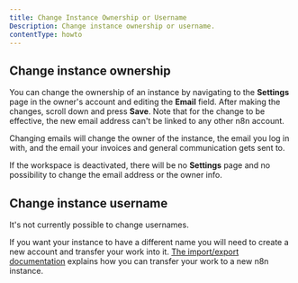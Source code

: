```yaml
---
title: Change Instance Ownership or Username
Description: Change instance ownership or username.
contentType: howto
---
```


## Change instance ownership

You can change the ownership of an instance by navigating to the **Settings** page in the owner's account and editing the **Email** field. After making the changes, scroll down and press **Save**.
Note that for the change to be effective, the new email address can't be linked to any other n8n account.

Changing emails will change the owner of the instance, the email you log in with, and the email your invoices and general communication gets sent to.

If the workspace is deactivated, there will be no **Settings** page and no possibility to change the email address or the owner info.

## Change instance username

It's not currently possible to change usernames.

If you want your instance to have a different name you will need to create a new account and transfer your work into it. [The import/export documentation](/workflows/export-import.md) explains how you can transfer your work to a new n8n instance.
